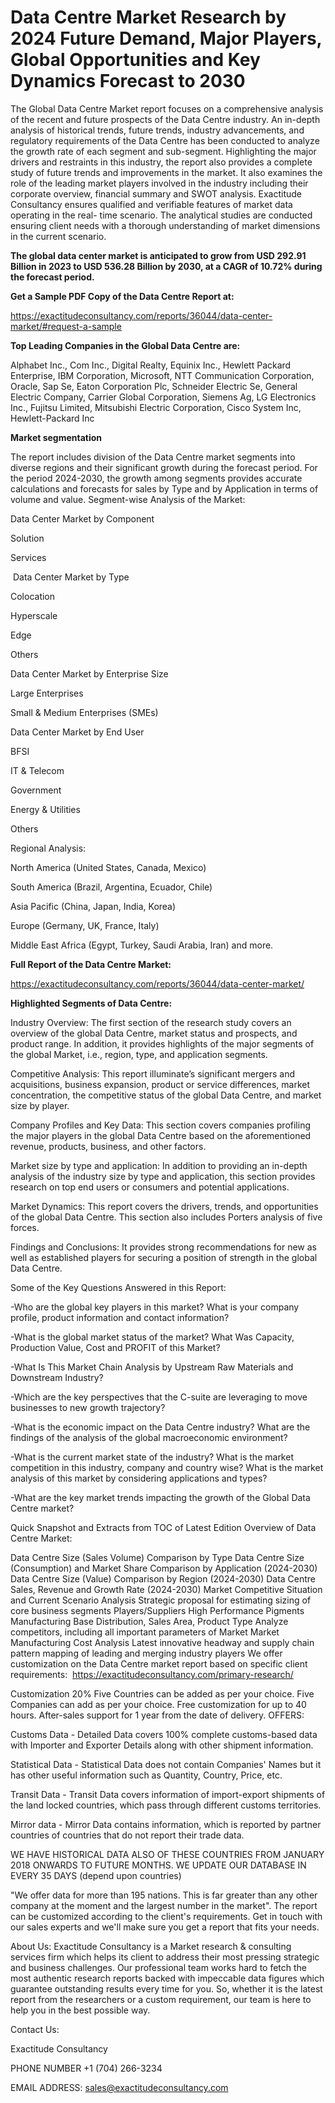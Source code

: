 # Data Centre Market Research by 2024 Future Demand, Major Players, Global Opportunities and Key Dynamics Forecast to 2030

The Global Data Centre Market report focuses on a comprehensive analysis of the recent and future prospects of the Data Centre industry. An in-depth analysis of historical trends, future trends, industry advancements, and regulatory requirements of the Data Centre has been conducted to analyze the growth rate of each segment and sub-segment. Highlighting the major drivers and restraints in this industry, the report also provides a complete study of future trends and improvements in the market. It also examines the role of the leading market players involved in the industry including their corporate overview, financial summary and SWOT analysis. Exactitude Consultancy ensures qualified and verifiable features of market data operating in the real- time scenario. The analytical studies are conducted ensuring client needs with a thorough understanding of market dimensions in the current scenario.

**The global data center market is anticipated to grow from USD 292.91 Billion in 2023 to USD 536.28 Billion by 2030, at a CAGR of 10.72% during the forecast period.**

**Get a Sample PDF Copy of the Data Centre Report at:**

https://exactitudeconsultancy.com/reports/36044/data-center-market/#request-a-sample

**Top Leading Companies in the Global Data Centre are:**

Alphabet Inc., Com Inc., Digital Realty, Equinix Inc., Hewlett Packard Enterprise, IBM Corporation, Microsoft, NTT Communication Corporation, Oracle, Sap Se, Eaton Corporation Plc, Schneider Electric Se, General Electric Company, Carrier Global Corporation, Siemens Ag, LG Electronics Inc., Fujitsu Limited, Mitsubishi Electric Corporation, Cisco System Inc, Hewlett-Packard Inc

**Market segmentation**

The report includes division of the Data Centre market segments into diverse regions and their significant growth during the forecast period. For the period 2024-2030, the growth among segments provides accurate calculations and forecasts for sales by Type and by Application in terms of volume and value. Segment-wise Analysis of the Market:

Data Center Market by Component

Solution

Services

 Data Center Market by Type

Colocation

Hyperscale

Edge

Others

Data Center Market by Enterprise Size

Large Enterprises

Small & Medium Enterprises (SMEs)

Data Center Market by End User

BFSI

IT & Telecom

Government

Energy & Utilities

Others

Regional Analysis:

North America (United States, Canada, Mexico)

South America (Brazil, Argentina, Ecuador, Chile)

Asia Pacific (China, Japan, India, Korea)

Europe (Germany, UK, France, Italy)

Middle East Africa (Egypt, Turkey, Saudi Arabia, Iran) and more.

**Full Report of the Data Centre Market:**

https://exactitudeconsultancy.com/reports/36044/data-center-market/

**Highlighted Segments of Data Centre:**

Industry Overview: The first section of the research study covers an overview of the global Data Centre, market status and prospects, and product range. In addition, it provides highlights of the major segments of the global Market, i.e., region, type, and application segments.

Competitive Analysis: This report illuminate’s significant mergers and acquisitions, business expansion, product or service differences, market concentration, the competitive status of the global Data Centre, and market size by player.

Company Profiles and Key Data: This section covers companies profiling the major players in the global Data Centre based on the aforementioned revenue, products, business, and other factors.

Market size by type and application: In addition to providing an in-depth analysis of the industry size by type and application, this section provides research on top end users or consumers and potential applications.

Market Dynamics: This report covers the drivers, trends, and opportunities of the global Data Centre. This section also includes Porters analysis of five forces.

Findings and Conclusions: It provides strong recommendations for new as well as established players for securing a position of strength in the global Data Centre.

Some of the Key Questions Answered in this Report:

-Who are the global key players in this market? What is your company profile, product information and contact information?

-What is the global market status of the market? What Was Capacity, Production Value, Cost and PROFIT of this Market?

-What Is This Market Chain Analysis by Upstream Raw Materials and Downstream Industry?

-Which are the key perspectives that the C-suite are leveraging to move businesses to new growth trajectory?

-What is the economic impact on the Data Centre industry? What are the findings of the analysis of the global macroeconomic environment?

-What is the current market state of the industry? What is the market competition in this industry, company and country wise? What is the market analysis of this market by considering applications and types?

-What are the key market trends impacting the growth of the Global Data Centre market?

Quick Snapshot and Extracts from TOC of Latest Edition Overview of Data Centre Market:

Data Centre Size (Sales Volume) Comparison by Type
Data Centre Size (Consumption) and Market Share Comparison by Application (2024-2030)
Data Centre Size (Value) Comparison by Region (2024-2030)
Data Centre Sales, Revenue and Growth Rate (2024-2030)
Market Competitive Situation and Current Scenario Analysis
Strategic proposal for estimating sizing of core business segments
Players/Suppliers High Performance Pigments Manufacturing Base Distribution, Sales Area, Product Type
Analyze competitors, including all important parameters of Market
Market Manufacturing Cost Analysis
Latest innovative headway and supply chain pattern mapping of leading and merging industry players
We offer customization on the Data Centre market report based on specific client requirements:  https://exactitudeconsultancy.com/primary-research/

Customization 20%
Five Countries can be added as per your choice.
Five Companies can add as per your choice.
Free customization for up to 40 hours.
After-sales support for 1 year from the date of delivery.
OFFERS:

Customs Data - Detailed Data covers 100% complete customs-based data with Importer and Exporter Details along with other shipment information.

Statistical Data - Statistical Data does not contain Companies' Names but it has other useful information such as Quantity, Country, Price, etc.

Transit Data - Transit Data covers information of import-export shipments of the land locked countries, which pass through different customs territories.

Mirror data - Mirror Data contains information, which is reported by partner countries of countries that do not report their trade data.

WE HAVE HISTORICAL DATA ALSO OF THESE COUNTRIES FROM JANUARY 2018 ONWARDS TO FUTURE MONTHS. WE UPDATE OUR DATABASE IN EVERY 35 DAYS (depend upon countries)

"We offer data for more than 195 nations. This is far greater than any other company at the moment and the largest number in the market". The report can be customized according to
the client's requirements. Get in touch with our sales experts and we'll make sure you get a report that fits your needs.

About Us:
Exactitude Consultancy is a Market research & consulting services firm which helps its client to address their most pressing strategic and business challenges. Our professional team works hard to fetch the most authentic research reports backed with impeccable data figures which guarantee outstanding results every time for you. So, whether it is the latest report from the researchers or a custom requirement, our team is here to help you in the best possible way.

Contact Us:

Exactitude Consultancy

PHONE NUMBER +1 (704) 266-3234

EMAIL ADDRESS: sales@exactitudeconsultancy.com
